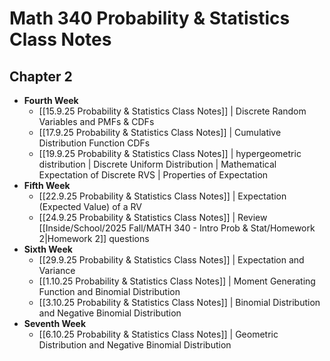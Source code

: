 # Math 340 Probability & Statistics Class Notes
## Chapter 2

- **Fourth Week**
	- [[15.9.25 Probability & Statistics Class Notes]] | Discrete Random Variables and PMFs & CDFs
	- [[17.9.25 Probability & Statistics Class Notes]] | Cumulative Distribution Function CDFs
	- [[19.9.25 Probability & Statistics Class Notes]] | hypergeometric distribution | Discrete Uniform Distribution | Mathematical Expectation of Discrete RVS | Properties of Expectation
- **Fifth Week**
	- [[22.9.25 Probability & Statistics Class Notes]] | Expectation (Expected Value) of a RV
	- [[24.9.25 Probability & Statistics Class Notes]] | Review [[Inside/School/2025 Fall/MATH 340 - Intro Prob & Stat/Homework 2|Homework 2]] questions
- **Sixth Week**
	- [[29.9.25 Probability & Statistics Class Notes]] | Expectation and Variance
	- [[1.10.25 Probability & Statistics Class Notes]] | Moment Generating Function and Binomial Distribution
	- [[3.10.25 Probability & Statistics Class Notes]] | Binomial Distribution and Negative Binomial Distribution
- **Seventh Week**
	- [[6.10.25 Probability & Statistics Class Notes]] | Geometric Distribution and Negative Binomial Distribution
